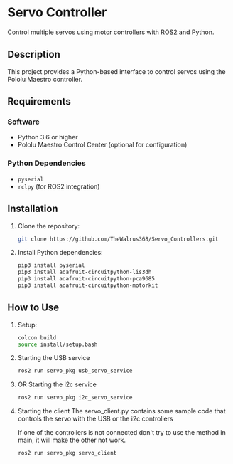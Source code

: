 # Servo Controller
Control multiple servos using motor controllers with ROS2 and Python.

## Description
This project provides a Python-based interface to control servos using the Pololu Maestro controller. 

## Requirements
### Software
- Python 3.6 or higher
- Pololu Maestro Control Center (optional for configuration)

### Python Dependencies
- `pyserial`
- `rclpy` (for ROS2 integration)

## Installation
1. Clone the repository:
   ```bash
   git clone https://github.com/TheWalrus368/Servo_Controllers.git

2. Install Python dependencies:
    ```bash
    pip3 install pyserial
    pip3 install adafruit-circuitpython-lis3dh
    pip3 install adafruit-circuitpython-pca9685
    pip3 install adafruit-circuitpython-motorkit 

## How to Use
1. Setup:
    ```bash 
    colcon build
    source install/setup.bash

2. Starting the USB service
    ```bash
    ros2 run servo_pkg usb_servo_service

3. OR Starting the i2c service
    ```bash
    ros2 run servo_pkg i2c_servo_service

4. Starting the client
    The servo_client.py contains some sample code that controls the servo with the USB or the i2c controllers

    If one of the controllers is not connected don't try to use the method in main, it will make the other not work.
    ```bash
    ros2 run servo_pkg servo_client 
